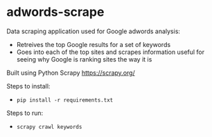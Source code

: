 # adwords-scrape

Data scraping application used for Google adwords analysis:
* Retreives the top Google results for a set of keywords
* Goes into each of the top sites and scrapes information useful for seeing why Google is ranking sites the way it is

Built using Python Scrapy https://scrapy.org/

Steps to install:
* `pip install -r requirements.txt`

Steps to run:
* `scrapy crawl keywords`
